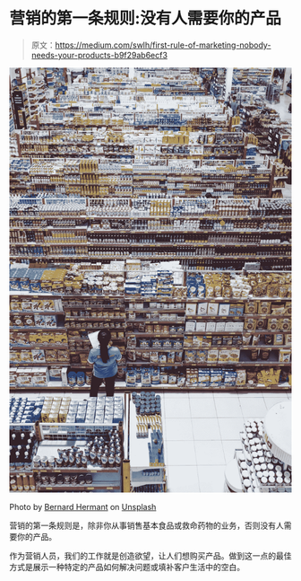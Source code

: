 # 营销的第一条规则:没有人需要你的产品

> 原文：<https://medium.com/swlh/first-rule-of-marketing-nobody-needs-your-products-b9f29ab6ecf3>

![](img/17aee8c9aaecb52e4bfca97e24582dda.png)

Photo by [Bernard Hermant](https://unsplash.com/@bernardhermant?utm_source=medium&utm_medium=referral) on [Unsplash](https://unsplash.com?utm_source=medium&utm_medium=referral)

营销的第一条规则是，除非你从事销售基本食品或救命药物的业务，否则没有人需要你的产品。

作为营销人员，我们的工作就是创造欲望，让人们想购买产品。做到这一点的最佳方式是展示一种特定的产品如何解决问题或填补客户生活中的空白。